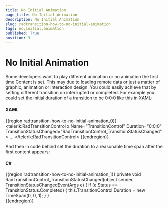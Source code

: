 ```yaml
---
title: No Initial Animation
page_title: No Initial Animation
description: No Initial Animation
slug: radtransition-how-to-no-initial-animation
tags: no,initial,animation
published: True
position: 3
---
```


# No Initial Animation

Some developers want to play different animation or no animation the first time Content is set. This may due to loading remote data or just a matter of graphic, animation or interaction design. You could easily achieve that by setting different transition on interrupted or completed. For example you could set the initial duration of a transition to be 0:0:0 like this in XAML:

#### __XAML__

{{region radtransition-how-to-no-initial-animation_0}}
	<telerik:RadTransitionControl x:Name="TransitionControl"
				 Duration="0:0:0" 		
				 TransitionStatusChanged="RadTransitionControl_TransitionStatusChanged">
	...
	</telerik:RadTransitionControl>
{{endregion}}

And then in code behind set the duration to a reasonable time span after the first content appears:

#### __C#__

{{region radtransition-how-to-no-initial-animation_1}}
	private void RadTransitionControl_TransitionStatusChanged(object sender, TransitionStatusChangedEventArgs e)
	{
		if (e.Status == TransitionStatus.Completed)
		{
			this.TransitionControl.Duration = new TimeSpan(0, 0, 1);
		}
	}	
{{endregion}}